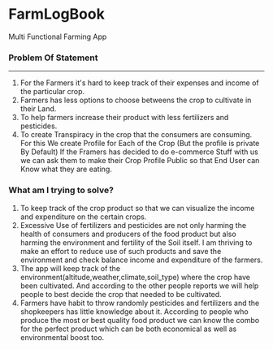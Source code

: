 # FarmLogBook
Multi Functional Farming App

### Problem Of Statement
_______________________________________________________________________
1. For the Farmers it's hard to keep track of their expenses and income of the particular crop.
2. Farmers has less options to choose betweens the crop to cultivate in their Land.
3. To help farmers increase their product with less fertilizers and pesticides.
4. To create Transpiracy in the crop that the consumers are consuming. For this We create Profile for Each of the Crop (But the profile is private By Default) If the Framers has decided to do e-commerce Stuff with us we can ask them to make their Crop Profile Public so that End User can Know what they are eating.

### What am I trying to solve? 
1. To keep track of the crop product so that we can visualize the income and expenditure on the certain crops.
2. Excessive Use of fertilizers and pesticides are not only harming the health of consumers and producers of the food product but also harming 
the environment and fertility of the Soil itself. I am thriving to make an effort to reduce use of such products and save the environment 
and check balance income and expenditure of the farmers.
3. The app will keep track of the environment(altitude,weather,climate,soil_type) where the crop have been cultivated. And according 
to the other people reports we will help people to best decide the crop that needed to be cultivated.
4. Farmers have habit to throw randomly pesticides and fertilizers and the shopkeepers has little knowledge about it. According to 
people who produce the most or best quality food product we can know the combo for the perfect product which can be both economical 
as well as environmental boost too.
